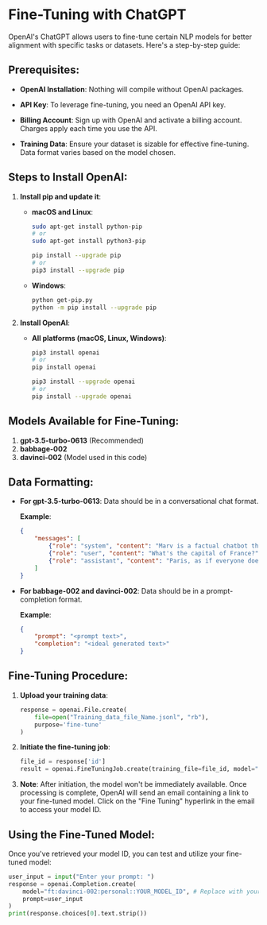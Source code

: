 # Fine-Tuning with ChatGPT

OpenAI's ChatGPT allows users to fine-tune certain NLP models for better alignment with specific tasks or datasets. Here's a step-by-step guide:

## Prerequisites:

- **OpenAI Installation**: Nothing will compile without OpenAI packages.
  
- **API Key**: To leverage fine-tuning, you need an OpenAI API key.

- **Billing Account**: Sign up with OpenAI and activate a billing account. Charges apply each time you use the API.

- **Training Data**: Ensure your dataset is sizable for effective fine-tuning. Data format varies based on the model chosen.

## Steps to Install OpenAI:

1. **Install pip and update it**:

    - **macOS and Linux**:

        ```bash
        sudo apt-get install python-pip
        # or
        sudo apt-get install python3-pip

        pip install --upgrade pip
        # or
        pip3 install --upgrade pip
        ```

    - **Windows**:

        ```bash
        python get-pip.py
        python -m pip install --upgrade pip
        ```

2. **Install OpenAI**:

    - **All platforms (macOS, Linux, Windows)**:

        ```bash
        pip3 install openai
        # or
        pip install openai

        pip3 install --upgrade openai
        # or
        pip install --upgrade openai
        ```

## Models Available for Fine-Tuning:

1. **gpt-3.5-turbo-0613** (Recommended)
2. **babbage-002**
3. **davinci-002** (Model used in this code)

## Data Formatting:

- **For gpt-3.5-turbo-0613**: Data should be in a conversational chat format.

    **Example**:

    ```json
    {
        "messages": [
            {"role": "system", "content": "Marv is a factual chatbot that is also sarcastic."},
            {"role": "user", "content": "What's the capital of France?"},
            {"role": "assistant", "content": "Paris, as if everyone doesn't know that already."}
        ]
    }
    ```

- **For babbage-002 and davinci-002**: Data should be in a prompt-completion format.

    **Example**:

    ```json
    {
        "prompt": "<prompt text>",
        "completion": "<ideal generated text>"
    }
    ```

## Fine-Tuning Procedure:

1. **Upload your training data**:

    ```python
    response = openai.File.create(
        file=open("Training_data_file_Name.jsonl", "rb"),
        purpose='fine-tune'
    )
    ```

2. **Initiate the fine-tuning job**:

    ```python
    file_id = response['id']
    result = openai.FineTuningJob.create(training_file=file_id, model="davinci-002")
    ```

3. **Note**: After initiation, the model won't be immediately available. Once processing is complete, OpenAI will send an email containing a link to your fine-tuned model. Click on the "Fine Tuning" hyperlink in the email to access your model ID.

## Using the Fine-Tuned Model:

Once you've retrieved your model ID, you can test and utilize your fine-tuned model:

```python
user_input = input("Enter your prompt: ")
response = openai.Completion.create(
    model="ft:davinci-002:personal::YOUR_MODEL_ID", # Replace with your actual model ID
    prompt=user_input
)
print(response.choices[0].text.strip())
